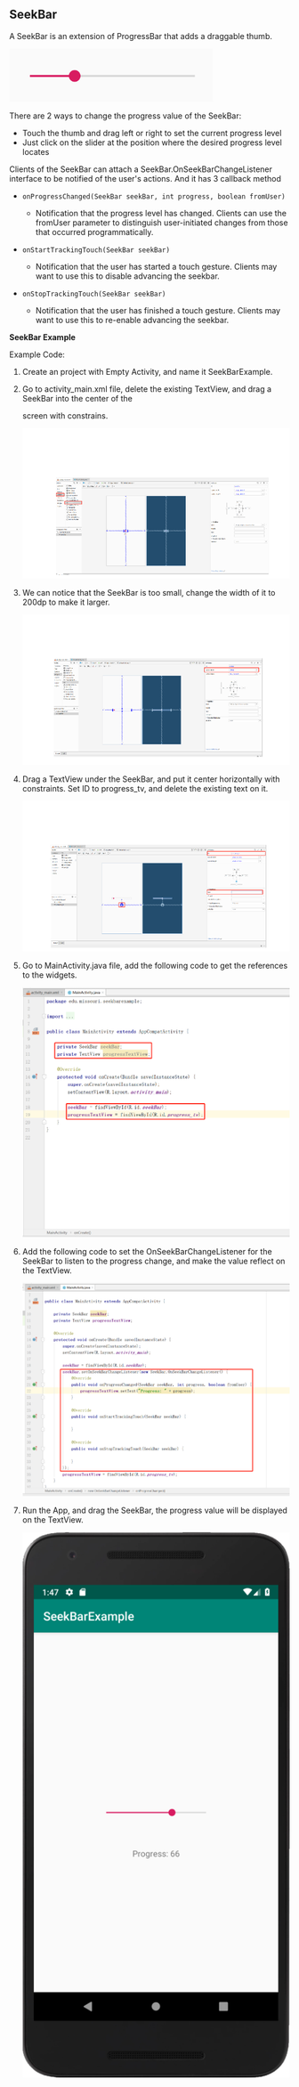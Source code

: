 ## SeekBar



A SeekBar is an extension of ProgressBar that adds a draggable thumb.

![](https://raw.githubusercontent.com/fwangyt/Android-App-Dev-1/master/12/SeekBar/img_00.png)

There are 2 ways to change the progress value of the SeekBar:

- Touch the thumb and drag left or right to set the current progress level
- Just click on the slider at the position where the desired progress level locates



Clients of the SeekBar can attach a SeekBar.OnSeekBarChangeListener interface to be notified of the user's actions. And it has 3 callback method

- ```onProgressChanged(SeekBar seekBar, int progress, boolean fromUser)```
  - Notification that the progress level has changed. Clients can use the fromUser parameter to distinguish user-initiated changes from those that occurred programmatically.

- ```onStartTrackingTouch(SeekBar seekBar)```
  - Notification that the user has started a touch gesture. Clients may want to use this to disable advancing the seekbar.

- ```onStopTrackingTouch(SeekBar seekBar)```
  - Notification that the user has finished a touch gesture. Clients may want to use this to re-enable advancing the seekbar.



**SeekBar Example**

Example Code: 

1. Create an project with Empty Activity, and name it SeekBarExample.

2. Go to activity_main.xml file, delete the existing TextView, and drag a SeekBar into the center of the

   screen with constrains.

   ![](https://raw.githubusercontent.com/fwangyt/Android-App-Dev-1/master/12/SeekBar/img_01.png)

3. We can notice that the SeekBar is too small, change the width of it to 200dp to make it larger.

   ![](https://raw.githubusercontent.com/fwangyt/Android-App-Dev-1/master/12/SeekBar/img_02.png)

4. Drag a TextView under the SeekBar, and put it center horizontally with constraints. Set ID to progress_tv, and delete the existing text on it.

   ![](https://raw.githubusercontent.com/fwangyt/Android-App-Dev-1/master/12/SeekBar/img_03.png)

5. Go to MainActivity.java file, add the following code to get the references to the widgets.

   ![](https://raw.githubusercontent.com/fwangyt/Android-App-Dev-1/master/12/SeekBar/img_04.png)

6. Add the following code to set the OnSeekBarChangeListener for the SeekBar to listen to the progress change, and make the value reflect on the TextView.

   ![](https://raw.githubusercontent.com/fwangyt/Android-App-Dev-1/master/12/SeekBar/img_05.png)

7. Run the App, and drag the SeekBar, the progress value will be displayed on the TextView.

   ![](https://raw.githubusercontent.com/fwangyt/Android-App-Dev-1/master/12/SeekBar/img_06.png)

